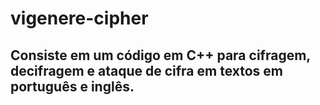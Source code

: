 # vigenere-cipher
## Consiste em um código em C++ para cifragem, decifragem e ataque de cifra em textos em português e inglês.
